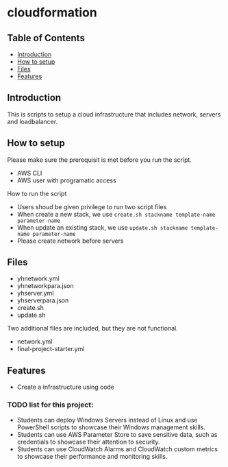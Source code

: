 # cloudformation

## Table of Contents
* [Introduction](#Introduction)
* [How to setup](#How-to-setup)
* [Files](#Files)
* [Features](#Features)

## Introduction
This is scripts to setup a cloud infrastructure that includes network, servers and loadbalancer. 
## How to setup
Please make sure the prerequisit is met before you run the script.
* AWS CLI
* AWS user with programatic access

How to run the script
* Users shoud be given privilege to run two script files
* When create a new stack, we use `create.sh stackname template-name parameter-name`
* When update an existing stack, we use `update.sh stackname template-name parameter-name`
* Please create network before servers

## Files
* yhnetwork.yml
* yhnetworkpara.json
* yhserver.yml
* yhserverpara.json
* create.sh
* update.sh

Two additional files are included, but they are not functional.
* network.yml
* final-project-starter.yml

## Features
* Create a infrastructure using code

### TODO list for this project:

* Students can deploy Windows Servers instead of Linux and use PowerShell scripts to showcase their Windows management skills.
* Students can use AWS Parameter Store to save sensitive data, such as credentials to showcase their attention to security.
* Students can use CloudWatch Alarms and CloudWatch custom metrics to showcase their performance and monitoring skills.
